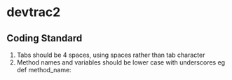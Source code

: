 devtrac2
========

Coding Standard
--------
1.  Tabs should be 4 spaces, using spaces rather than tab character
2.  Method names and variables should be lower case with underscores eg def method_name:
